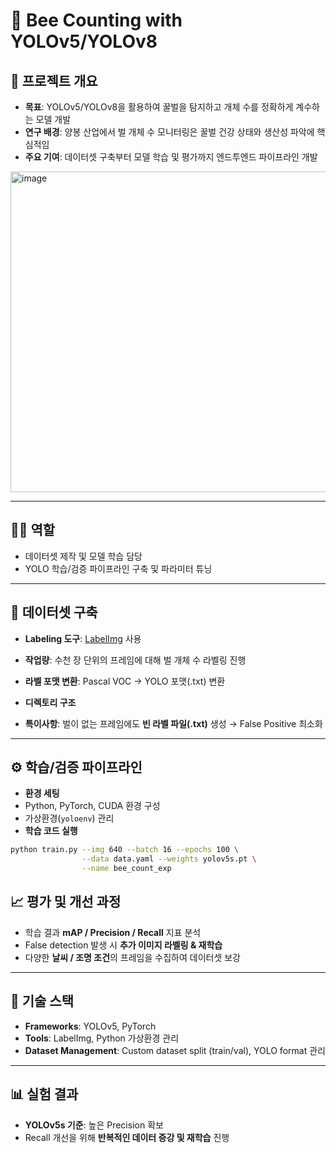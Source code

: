 # 🐝 Bee Counting with YOLOv5/YOLOv8

## 📌 프로젝트 개요
- **목표**: YOLOv5/YOLOv8을 활용하여 꿀벌을 탐지하고 개체 수를 정확하게 계수하는 모델 개발  
- **연구 배경**: 양봉 산업에서 벌 개체 수 모니터링은 꿀벌 건강 상태와 생산성 파악에 핵심적임  
- **주요 기여**: 데이터셋 구축부터 모델 학습 및 평가까지 엔드투엔드 파이프라인 개발

<img width="1197" height="513" alt="image" src="https://github.com/user-attachments/assets/1b6bc636-9195-4cf8-94dc-62e43b5b0c16" />

---

## 👩‍💻 역할
- 데이터셋 제작 및 모델 학습 담당  
- YOLO 학습/검증 파이프라인 구축 및 파라미터 튜닝  

---

## 📂 데이터셋 구축
- **Labeling 도구**: [LabelImg](https://github.com/heartexlabs/labelImg) 사용  
- **작업량**: 수천 장 단위의 프레임에 대해 벌 개체 수 라벨링 진행  
- **라벨 포맷 변환**: Pascal VOC → YOLO 포맷(.txt) 변환  
- **디렉토리 구조**

- **특이사항**: 벌이 없는 프레임에도 **빈 라벨 파일(.txt)** 생성 → False Positive 최소화  

---

## ⚙️ 학습/검증 파이프라인
- **환경 세팅**
- Python, PyTorch, CUDA 환경 구성
- 가상환경(`yoloenv`) 관리
- **학습 코드 실행**
```bash
python train.py --img 640 --batch 16 --epochs 100 \
                --data data.yaml --weights yolov5s.pt \
                --name bee_count_exp

```

## 📈 평가 및 개선 과정
- 학습 결과 **mAP / Precision / Recall** 지표 분석  
- False detection 발생 시 **추가 이미지 라벨링 & 재학습**  
- 다양한 **날씨 / 조명 조건**의 프레임을 수집하여 데이터셋 보강  

---

## 🔑 기술 스택
- **Frameworks**: YOLOv5, PyTorch  
- **Tools**: LabelImg, Python 가상환경 관리  
- **Dataset Management**: Custom dataset split (train/val), YOLO format 관리  

---

## 📊 실험 결과
- **YOLOv5s 기준**: 높은 Precision 확보  
- Recall 개선을 위해 **반복적인 데이터 증강 및 재학습** 진행  


